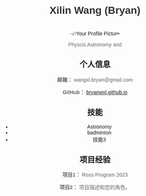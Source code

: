 <!DOCTYPE html>
<html lang="en">
<head>
  <meta charset="UTF-8">
  <meta name="viewport" content="width=device-width, initial-scale=1.0">
  <title>Xilin Wang</title>
  <style>
    body {
      font-family: Arial, sans-serif;
      text-align: center;
      margin: 50px;
    }
    h1 {
      color: #333;
    }
    p {
      color: #666;
    }
    img {
      max-width: 100%;
      height: auto;
      border-radius: 50%;
      margin-top: 20px;
    }
  </style>
</head>
<body>

  <h1>Xilin Wang (Bryan)</h1>

  <img src="your_profile_picture.jpg" alt="Your Profile Picture">

  <p>Physcis Astronomy and </p>

  <h2>个人信息</h2>

  <p><strong>邮箱：</strong> wangxl.bryan@gmail.com</p>
  <p><strong>GitHub：</strong> <a href="https://github.com/yourusername" target="_blank">bryanwxl.github.io</a></p>

  <h2>技能</h2>

  <ul>
    <li>Astronomy</li>
    <li>badminton</li>
    <li>技能3</li>
  </ul>

  <h2>项目经验</h2>

  <p><strong>项目1：</strong> Ross Program 2023</p>
  <p><strong>项目2：</strong> 项目描述和您的角色。</p>
  <!-- 在此添加更多项目经验 -->

  <!-- 可以添加更多部分，如教育经历、工作经验等 -->

  <script>
    // 可以在这里添加 JavaScript 代码，实现一些交互功能，或者留空不添加。
  </script>

</body>
</html>
